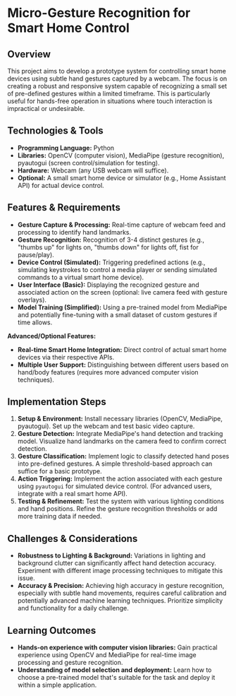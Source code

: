 # Micro-Gesture Recognition for Smart Home Control

## Overview

This project aims to develop a prototype system for controlling smart home devices using subtle hand gestures captured by a webcam.  The focus is on creating a robust and responsive system capable of recognizing a small set of pre-defined gestures within a limited timeframe. This is particularly useful for hands-free operation in situations where touch interaction is impractical or undesirable.

## Technologies & Tools

* **Programming Language:** Python
* **Libraries:** OpenCV (computer vision), MediaPipe (gesture recognition),  pyautogui (screen control/simulation for testing).
* **Hardware:** Webcam (any USB webcam will suffice).
* **Optional:**  A small smart home device or simulator (e.g., Home Assistant API) for actual device control.


## Features & Requirements

- **Gesture Capture & Processing:**  Real-time capture of webcam feed and processing to identify hand landmarks.
- **Gesture Recognition:**  Recognition of 3-4 distinct gestures (e.g., "thumbs up" for lights on, "thumbs down" for lights off, fist for pause/play).
- **Device Control (Simulated):** Triggering predefined actions (e.g., simulating keystrokes to control a media player or sending simulated commands to a virtual smart home device).
- **User Interface (Basic):**  Displaying the recognized gesture and associated action on the screen (optional: live camera feed with gesture overlays).
- **Model Training (Simplified):**  Using a pre-trained model from MediaPipe and potentially fine-tuning with a small dataset of custom gestures if time allows.

**Advanced/Optional Features:**

- **Real-time Smart Home Integration:**  Direct control of actual smart home devices via their respective APIs.
- **Multiple User Support:** Distinguishing between different users based on hand/body features (requires more advanced computer vision techniques).

## Implementation Steps

1. **Setup & Environment:** Install necessary libraries (OpenCV, MediaPipe, pyautogui). Set up the webcam and test basic video capture.
2. **Gesture Detection:** Integrate MediaPipe's hand detection and tracking model.  Visualize hand landmarks on the camera feed to confirm correct detection.
3. **Gesture Classification:** Implement logic to classify detected hand poses into pre-defined gestures.  A simple threshold-based approach can suffice for a basic prototype.
4. **Action Triggering:** Implement the action associated with each gesture using `pyautogui` for simulated device control. (For advanced users, integrate with a real smart home API).
5. **Testing & Refinement:** Test the system with various lighting conditions and hand positions.  Refine the gesture recognition thresholds or add more training data if needed.


## Challenges & Considerations

- **Robustness to Lighting & Background:**  Variations in lighting and background clutter can significantly affect hand detection accuracy.  Experiment with different image processing techniques to mitigate this issue.
- **Accuracy & Precision:** Achieving high accuracy in gesture recognition, especially with subtle hand movements, requires careful calibration and potentially advanced machine learning techniques.  Prioritize simplicity and functionality for a daily challenge.


## Learning Outcomes

- **Hands-on experience with computer vision libraries:**  Gain practical experience using OpenCV and MediaPipe for real-time image processing and gesture recognition.
- **Understanding of model selection and deployment:** Learn how to choose a pre-trained model that's suitable for the task and deploy it within a simple application.

